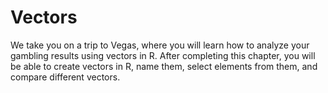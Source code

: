 # Vectors

We take you on a trip to Vegas, where you will learn how to analyze your gambling results using vectors in R. After completing this chapter, you will be able to create vectors in R, name them, select elements from them, and compare different vectors.